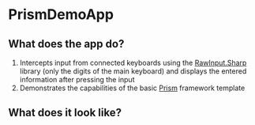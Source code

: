 # PrismDemoApp

## What does the app do?

1. Intercepts input from connected keyboards using the [RawInput.Sharp](https://github.com/mfakane/rawinput-sharp) library (only the digits of the main keyboard) and displays the entered information after pressing the input
2. Demonstrates the capabilities of the basic [Prism](https://github.com/PrismLibrary/Prism) framework template

## What does it look like?

